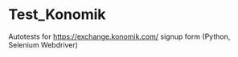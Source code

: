 # Test_Konomik
Autotests for https://exchange.konomik.com/ signup form (Python, Selenium Webdriver)
